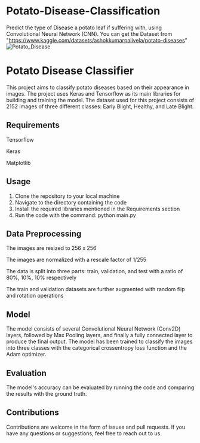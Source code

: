 # Potato-Disease-Classification
Predict the type of Disease a potato leaf if suffering with, using Convolutional Neural Network (CNN).
You can get the Dataset from "https://www.kaggle.com/datasets/ashokkumarpalivela/potato-diseases"
![Potato_Disease](https://user-images.githubusercontent.com/102272183/213642582-247ccf58-c130-4349-9936-7dbda300f76c.png)

# Potato Disease Classifier
This project aims to classify potato diseases based on their appearance in images. The project uses Keras and Tensorflow as its main libraries for building and training the model. The dataset used for this project consists of 2152 images of three different classes: Early Blight, Healthy, and Late Blight.

## Requirements

Tensorflow

Keras

Matplotlib

## Usage

1. Clone the repository to your local machine
2. Navigate to the directory containing the code
3. Install the required libraries mentioned in the Requirements section
4. Run the code with the command: python main.py

## Data Preprocessing

The images are resized to 256 x 256

The images are normalized with a rescale factor of 1/255

The data is split into three parts: train, validation, and test with a ratio of 80%, 10%, 10% respectively

The train and validation datasets are further augmented with random flip and rotation operations

## Model
The model consists of several Convolutional Neural Network (Conv2D) layers, followed by Max Pooling layers, and finally a fully connected layer to produce the final output. The model has been trained to classify the images into three classes with the categorical crossentropy loss function and the Adam optimizer.

## Evaluation
The model's accuracy can be evaluated by running the code and comparing the results with the ground truth.

## Contributions
Contributions are welcome in the form of issues and pull requests. If you have any questions or suggestions, feel free to reach out to us.

